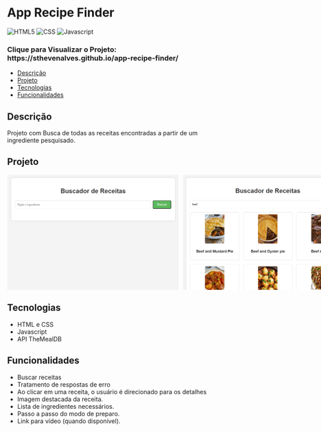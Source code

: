 <h1>App Recipe Finder</h1> 

 ![HTML5](https://img.shields.io/badge/HTML5-E34F26?style=for-the-badge&logo=html5&logoColor=white)
 ![CSS](https://img.shields.io/badge/CSS3-1572B6?style=for-the-badge&logo=css3&logoColor=white)
 ![Javascript](https://img.shields.io/badge/JavaScript-F7DF1E.svg?style=for-the-badge&logo=JavaScript&logoColor=black)

 <h3>Clique para Visualizar o Projeto: https://sthevenalves.github.io/app-recipe-finder/</h3>

  <ul>
    <li><a href="#desc">Descrição</a> 
    <li><a href="#proj">Projeto</a>
    <li><a href="#tec">Tecnologias</a>
    <li><a href="#func">Funcionalidades</a> 
 </ul> 

 <h2 id="desc">Descrição</h2>
<p>Projeto com Busca de todas as receitas encontradas a partir de um ingrediente pesquisado.  


<h2 id="proj">Projeto</h2>
<div style="display: flex; gap: 10px;">
  <img src="img/print-recipe2.png" width="400"/>
  <img src="img/print-recipe.png" width="400"/>
</div>

<h2 id="tec">Tecnologias</h2>
<ul>
    <li>HTML e CSS</li>
    <li>Javascript</li>
    <li>API TheMealDB </li>
  </ul>

<h2 id="func">Funcionalidades</h2>
  <ul>
    <li>Buscar receitas</li>
    <li>Tratamento de respostas de erro</li>
    <li>Ao clicar em uma receita, o usuário é direcionado para os detalhes 
    <li>Imagem destacada da receita.  
    <li>Lista de ingredientes necessários.  
     <li>Passo a passo do modo de preparo.  
    <li>Link para vídeo (quando disponível).  
  </ul>



